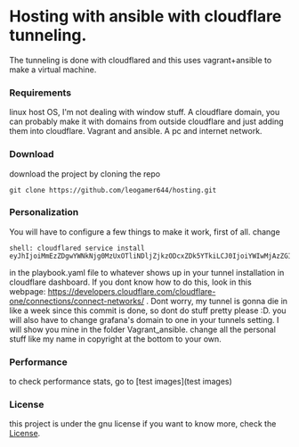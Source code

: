 # Hosting with ansible with cloudflare tunneling.
The tunneling is done with cloudflared and this uses vagrant+ansible to make a virtual machine.

### Requirements
linux host OS, I'm not dealing with window stuff.
A cloudflare domain, you can probably make it with domains from outside cloudflare and just adding them into cloudflare.
Vagrant and ansible.
A pc and internet network.

### Download

download the project by cloning the repo
```
git clone https://github.com/leogamer644/hosting.git
```

### Personalization
 You will have to configure a few things to make it work, first of all. change 
 ```
 shell: cloudflared service install eyJhIjoiMmEzZDgwYWNkNjg0MzUxOTliNDljZjkzODcxZDk5YTkiLCJ0IjoiYWIwMjAzZGItNzI1MC00ZjkyLWFlNzctMGNlNDg0MzI1NDk4IiwicyI6IlpqRXlPV1k1TXpFdE5qWTVNaTAwT1dVMExUbGlNMll0WXpJM1pHVTBZV05oTVdGayJ9
``` 
 in the playbook.yaml file to whatever shows up in your tunnel installation in cloudflare dashboard. If you dont know how to do this, look in this webpage: https://developers.cloudflare.com/cloudflare-one/connections/connect-networks/ .
Dont worry, my tunnel is gonna die in like a week since this commit is done, so dont do stuff pretty please :D.
you will also have to change grafana's domain to one in your tunnels setting. I will show you mine in the folder Vagrant_ansible.
change all the personal stuff like my name in copyright at the bottom to your own.
### Performance
to check performance stats, go to [test images](test images)
### License
this project is under the gnu license if you want to know more, check the [License](LICENSE).
